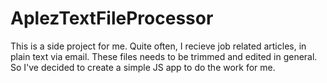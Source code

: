 # AplezTextFileProcessor
This is a side project for me. Quite often, I recieve job related articles, in plain text via email. These files needs to be trimmed and edited in general. So I've decided to create a simple JS app to do the work for me.

